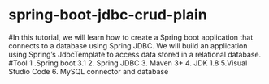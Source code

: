 # spring-boot-jdbc-crud-plain
#In this tutorial, we will learn how to create a Spring boot application that connects to a database using Spring JDBC. 
We will build an application using Spring’s JdbcTemplate to access data stored in a relational database.
#Tool
1 .Spring boot 3.1
2. Spring JDBC
3. Maven 3+
4. JDK 1.8
5.Visual Studio Code
6. MySQL connector and database


